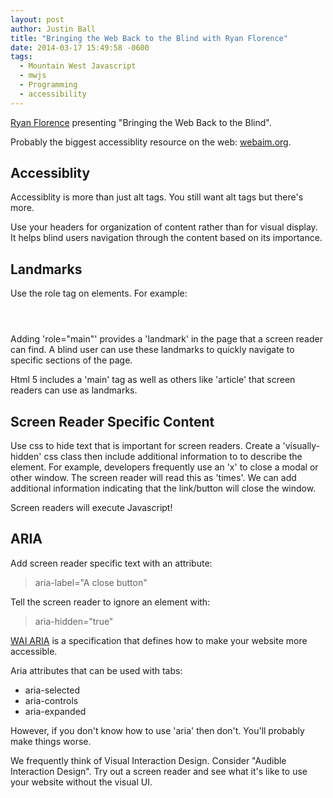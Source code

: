 ```yaml
---
layout: post
author: Justin Ball
title: "Bringing the Web Back to the Blind with Ryan Florence"
date: 2014-03-17 15:49:58 -0600
tags:
  - Mountain West Javascript
  - mwjs
  - Programming
  - accessibility
---
```

<a href="http://ryanflorence.com/">Ryan Florence</a> presenting "Bringing the Web Back to the Blind".

Probably the biggest accessiblity resource on the web: <a href="http://webaim.org/">webaim.org</a>.

<h2>Accessiblity</h2>
Accessiblity is more than just alt tags. You still want alt tags but there's more.

Use your headers for organization of content rather than for visual display. It helps blind users navigation through
the content based on its importance.

<h2>Landmarks</h2>
Use the role tag on elements. For example:
<pre><code class="html">
<div role="main"></div>
</pre></code>

Adding 'role="main"' provides a 'landmark' in the page that a screen reader can find. A blind user can use these landmarks
to quickly navigate to specific sections of the page.

Html 5 includes a 'main' tag as well as others like 'article' that screen readers can use as landmarks.

<h2>Screen Reader Specific Content</h2>
Use css to hide text that is important for screen readers. Create a 'visually-hidden' css class then include
additional information to to describe the element. For example, developers frequently use an 'x' to close a modal
or other window. The screen reader will read this as 'times'. We can add additional information indicating that the
link/button will close the window.

Screen readers will execute Javascript!

<h2>ARIA</h2>
Add screen reader specific text with an attribute:
<blockquote>
aria-label="A close button"
</blockquote>

Tell the screen reader to ignore an element with:
<blockquote>
aria-hidden="true"
</blockquote>

<a href="http://www.w3.org/WAI/intro/aria">WAI ARIA</a> is a specification that defines how to make your website more accessible.

Aria attributes that can be used with tabs:

 - aria-selected
 - aria-controls
 - aria-expanded

However, if you don't know how to use 'aria' then don't. You'll probably make things worse.

We frequently think of Visual Interaction Design. Consider "Audible Interaction Design". Try out a screen reader and
see what it's like to use your website without the visual UI.



